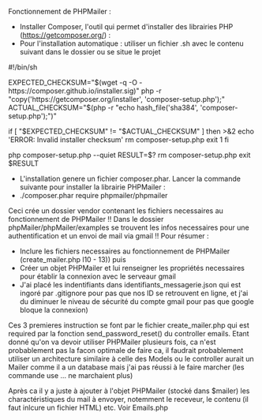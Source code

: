 Fonctionnement de PHPMailer :

- Installer Composer, l'outil qui permet d'installer des librairies PHP (https://getcomposer.org/) :
- Pour l'installation automatique : utiliser un fichier .sh avec le contenu suivant dans le dossier ou se situe le projet

#!/bin/sh

EXPECTED_CHECKSUM="$(wget -q -O - https://composer.github.io/installer.sig)"
php -r "copy('https://getcomposer.org/installer', 'composer-setup.php');"
ACTUAL_CHECKSUM="$(php -r "echo hash_file('sha384', 'composer-setup.php');")"

if [ "$EXPECTED_CHECKSUM" != "$ACTUAL_CHECKSUM" ]
then
    >&2 echo 'ERROR: Invalid installer checksum'
    rm composer-setup.php
    exit 1
fi

php composer-setup.php --quiet
RESULT=$?
rm composer-setup.php
exit $RESULT

- L'installation genere un fichier composer.phar. Lancer la commande suivante pour installer la librairie PHPMailer :
- ./composer.phar require phpmailer/phpmailer

Ceci crée un dossier vendor contenant les fichiers necessaires au fonctionnement de PHPMailer
!! Dans le dossier phpMailer/phpMailer/examples se trouvent les infos necessaires pour une authentification et un envoi de mail via gmail !!
Pour résumer : 
- Inclure les fichiers necessaires au fonctionnement de PHPMailer (create_mailer.php l10 - 13)) puis
- Créer un objet PHPMailer et lui renseigner les propriétés necessaires pour établir la connexion avec le serveaur gmail 
- J'ai placé les indentifiants dans identifiants_messagerie.json qui est ingoré par .gitignore pour pas que nos ID se retrouvent en ligne, et j'ai du diminuer le niveau de sécurité du compte gmail pour pas que google bloque la connexion)

Ces 3 premieres instruction se font par le fichier create_mailer.php qui est required par la fonction send_password_reset()
du controller emails. Etant donné qu'on va devoir utiliser PHPMailer plusieurs fois, ca n'est probablement pas la facon 
optimale de faire ca, il faudrait probablement utiliser un architecture similaire à celle des Models ou le controller
aurait un Mailer comme il a un database mais j'ai pas réussi à le faire marcher (les commande use ... ne marchaient plus) 

Après ca il y a juste à ajouter à l'objet PHPMailer (stocké dans $mailer) les charactéristiques du mail à envoyer, notemment
le receveur, le contenu (il faut inlcure un fichier HTML) etc. 
Voir Emails.php